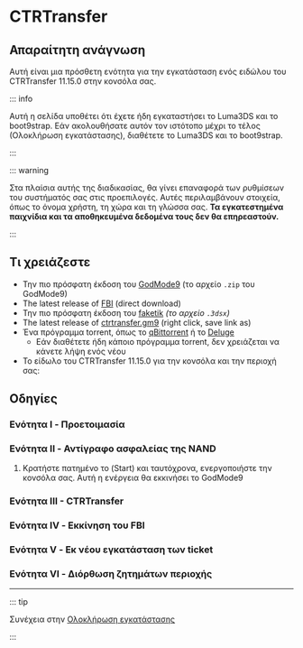 # CTRTransfer

## Απαραίτητη ανάγνωση

Αυτή είναι μια πρόσθετη ενότητα για την εγκατάσταση ενός ειδώλου του CTRTransfer 11.15.0 στην κονσόλα σας.

::: info

Αυτή η σελίδα υποθέτει ότι έχετε ήδη εγκαταστήσει το Luma3DS και το boot9strap. Εάν ακολουθήσατε αυτόν τον ιστότοπο μέχρι το τέλος (Ολοκλήρωση εγκατάστασης), διαθέτετε το Luma3DS και το boot9strap.

:::

::: warning

Στα πλαίσια αυτής της διαδικασίας, θα γίνει επαναφορά των ρυθμίσεων του συστήματός σας στις προεπιλογές. Αυτές περιλαμβάνουν στοιχεία, όπως το όνομα χρήστη, τη χώρα και τη γλώσσα σας. **Τα εγκατεστημένα παιχνίδια και τα αποθηκευμένα δεδομένα τους δεν θα επηρεαστούν.**

:::

## Τι χρειάζεστε

- Την πιο πρόσφατη έκδοση του [GodMode9](https://github.com/d0k3/GodMode9/releases/latest) (το αρχείο `.zip` του GodMode9)
- The latest release of [FBI](https://github.com/nh-server/FBI-NH/releases/download/2.6.1/FBI.3dsx) (direct download)
- Την πιο πρόσφατη έκδοση του [faketik](https://github.com/ihaveamac/faketik/releases/latest) _(το αρχείο `.3dsx`)_
- The latest release of [ctrtransfer.gm9](https://raw.githubusercontent.com/nh-server/scripts/refs/heads/main/3DS/ctrtransfer.gm9) (right click, save link as)
- Ένα πρόγραμμα torrent, όπως το [qBittorrent](https://www.qbittorrent.org/download.php) ή το [Deluge](http://dev.deluge-torrent.org/wiki/Download)
  - Εάν διαθέτετε ήδη κάποιο πρόγραμμα torrent, δεν χρειάζεται να κάνετε λήψη ενός νέου
- Το είδωλο του CTRTransfer 11.15.0 για την κονσόλα και την περιοχή σας:

<!--@include: ./_include/ctrtransfer-images.md -->

## Οδηγίες

### Ενότητα I - Προετοιμασία

<!--@include: ./_include/ctrtransfer-prep.md -->

### Ενότητα II - Αντίγραφο ασφαλείας της NAND

1. Κρατήστε πατημένο το (Start) και ταυτόχρονα, ενεργοποιήστε την κονσόλα σας. Αυτή η ενέργεια θα εκκινήσει το GodMode9

<!--@include: ./_include/nand-backup.md -->

### Ενότητα III - CTRTransfer

<!--@include: ./_include/ctrtransfer-main.md -->

### Ενότητα IV - Εκκίνηση του FBI

<!--@include: ./_include/launch-hbl-dlp.md -->

### Ενότητα V - Εκ νέου εγκατάσταση των ticket

<!--@include: ./_include/ctrtransfer-ticket-copy.md -->

### Ενότητα VI - Διόρθωση ζητημάτων περιοχής

<!--@include: ./_include/ctrnand-datayeet.md -->

___

::: tip

Συνέχεια στην [Ολοκλήρωση εγκατάστασης](finalizing-setup)

:::

